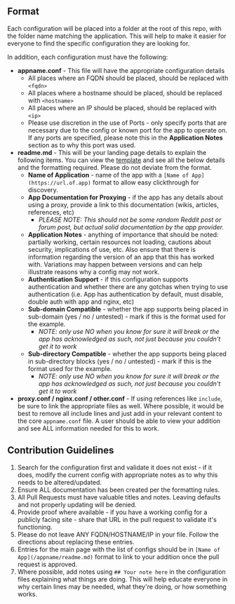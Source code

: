 ## Format
Each configuration will be placed into a folder at the root of this repo, with the folder name matching the application. This will help to make it easier for everyone to find the specific configuration they are looking for.

In addition, each configuration must have the following:
- **appname.conf** - This file will have the appropriate configuration details
  - All places where an FQDN should be placed, should be replaced with `<fqdn>`
  - All places where a hostname should be placed, should be replaced with `<hostname>`
  - All places where an IP should be placed, should be replaced with `<ip>`
  - Please use discretion in the use of Ports - only specify ports that are necessary due to the config or known port for the app to operate on. If any ports are specified, please note this in the **Application Notes** section as to why this port was used.
- **readme.md** - This will be your landing page details to explain the following items. You can view the [template](/-template-/readme.md) and see all the below details and the formatting required. Please do not deviate from the format.
  - **Name of Application** - name of the app with a `[Name of App](https://url.of.app)` format to allow easy clickthrough for discovery.
  - **App Documentation for Proxying** - if the app has any details about using a proxy, provide a link to this documentation (wikis, articles, references, etc)
    - *PLEASE NOTE: This should not be some random Reddit post or forum post, but actual solid documentation by the app provider.*
  - **Application Notes** - anything of importance that should be noted: partially working, certain resources not loading, cautions about security, implications of use, etc. Also ensure that there is information regarding the version of an app that this has worked with. Variations may happen between versions and can help illustrate reasons why a config may not work. 
  - **Authentication Support** - if this configuration supports authentication and whether there are any gotchas when trying to use authentication (i.e. App has authentication by default, must disable, double auth with app and nginx, etc)
  - **Sub-domain Compatible** - whether the app supports being placed in sub-domain (yes / no / untested) - mark if this is the format used for the example.
    - *NOTE: only use NO when you know for sure it will break or the app has acknowledged as such, not just because you couldn't get it to work*
  - **Sub-directory Compatible** - whether the app supports being placed in sub-directory blocks (yes / no / untested)  - mark if this is the format used for the example.
     - *NOTE: only use NO when you know for sure it will break or the app has acknowledged as such, not just because you couldn't get it to work*
- **proxy.conf / nginx.conf / other.conf** - If using references like `include`, be sure to link the appropriate files as well. Where possible, it would be best to remove all include lines and just add in your relevant content to the core `appname.conf` file. A user should be able to view your addition and see ALL information needed for this to work.


## Contribution Guidelines
1. Search for the configuration first and validate it does not exist - if it does, modify the current config with appropriate notes as to why this needs to be altered/updated.
2. Ensure ALL documentation has been created per the formatting rules.
3. All Pull Requests must have valuable titles and notes. Leaving defaults and not properly updating will be denied.
4. Provide proof where available - if you have a working config for a publicly facing site - share that URL in the pull request to validate it's functioning.
5. Please do not leave ANY FQDN/HOSTNAME/IP in your file. Follow the directions about replacing these entries.
6. Entries for the main page with the list of configs should be in `[Name of App](/appname/readme.md)` format to link to your addition once the pull request is approved.
7. Where possible, add notes using `## Your note here` in the configuration files explaining what things are doing. This will help educate everyone in why certain lines may be needed, what they're doing, or how something works. 
